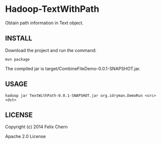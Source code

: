 Hadoop-TextWithPath
===================

Obtain path information in Text object.

INSTALL
-------

Download the project and run the command:

```
mvn package
```

The compiled jar is target/CombineFileDemo-0.0.1-SNAPSHOT.jar.

USAGE
-----

```
hadoop jar TextWithPath-0.0.1-SNAPSHOT.jar org.idryman.DemoRun <src> <dst>
```

LICENSE
-------

Copyright (c) 2014 Felix Chern

Apache 2.0 License

